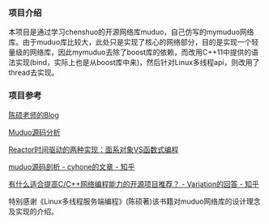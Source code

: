 ### 项目介绍

​	本项目是通过学习chenshuo的开源网络库muduo，自己仿写的mymuduo网络库。由于muduo库比较大，此处只是实现了核心的网络部分，目的是实现一个轻量级的网络库，因此mymuduo去除了boost库的依赖，而改用C++11中提供的语法实现(bind，实际上也是从boost库中来)，然后针对Linux多线程api，则改用了thread去实现。




### 项目参考

[陈硕老师的Blog](http://www.cppblog.com/solstice/)

[Muduo源码分析](https://youjiali1995.github.io/network/muduo/)

[Reactor时间驱动的两种实现：面系对象VS函数式编程](https://www.cnblogs.com/me115/p/5088914.html)

[muduo源码剖析 - cyhone的文章 - 知乎](https://zhuanlan.zhihu.com/p/85101271)

[有什么适合提高C/C++网络编程能力的开源项目推荐？ - Variation的回答 - 知乎](https://www.zhihu.com/question/20124494/answer/733016078)

​	特别感谢《Linux多线程服务端编程》(陈硕著)该书籍对muduo网络库的设计理念及实现的介绍。
